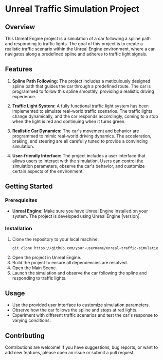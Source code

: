# Unreal Traffic Simulation Project

## Overview

This Unreal Engine project is a simulation of a car following a spline path and responding to traffic lights. The goal of this project is to create a realistic traffic scenario within the Unreal Engine environment, where a car navigates along a predefined spline and adheres to traffic light signals.

## Features

1. **Spline Path Following:** The project includes a meticulously designed spline path that guides the car through a predefined route. The car is programmed to follow this spline smoothly, providing a realistic driving experience.

2. **Traffic Light System:** A fully functional traffic light system has been implemented to simulate real-world traffic scenarios. The traffic lights change dynamically, and the car responds accordingly, coming to a stop when the light is red and continuing when it turns green.

3. **Realistic Car Dynamics:** The car's movement and behavior are programmed to mimic real-world driving dynamics. The acceleration, braking, and steering are all carefully tuned to provide a convincing simulation.

4. **User-friendly Interface:** The project includes a user interface that allows users to interact with the simulation. Users can control the simulation parameters, observe the car's behavior, and customize certain aspects of the environment.

## Getting Started

### Prerequisites

- **Unreal Engine:** Make sure you have Unreal Engine installed on your system. The project is developed using Unreal Engine [version].

### Installation

1. Clone the repository to your local machine.
   ```bash
   git clone https://github.com/your-username/unreal-traffic-simulation.git
2. Open the project in Unreal Engine.
3. Build the project to ensure all dependencies are resolved.
4. Open the Main Scene.
5. Launch the simulation and observe the car following the spline and responding to traffic lights.

## Usage

- Use the provided user interface to customize simulation parameters.
- Observe how the car follows the spline and stops at red lights.
- Experiment with different traffic scenarios and test the car's response to varying conditions.

## Contributing

Contributions are welcome! If you have suggestions, bug reports, or want to add new features, please open an issue or submit a pull request.
